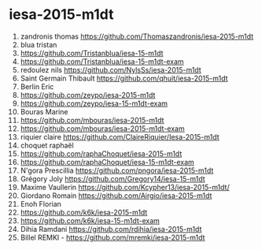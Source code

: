# iesa-2015-m1dt

1. zandronis thomas https://github.com/Thomaszandronis/iesa-2015-m1dt
1. blua tristan 
  2. https://github.com/Tristanblua/iesa-15-m1dt
  3. https://github.com/Tristanblua/iesa-15-m1dt-exam
1. redoulez nils https://github.com/NylsSs/iesa-2015-m1dt
1. Saint Germain Thibault https://github.com/qhuit/iesa-2015-m1dt
1. Berlin Eric
  2. https://github.com/zeypo/iesa-2015-m1dt
  3. https://github.com/zeypo/iesa-15-m1dt-exam
1. Bouras Marine 
  2. https://github.com/mbouras/iesa-2015-m1dt
  3. https://github.com/mbouras/iesa-2015-m1dt-exam
1. riquier claire https://github.com/ClaireRiquier/Iesa-2015-m1dt
1. choquet raphaël 
  2. https://github.com/raphaChoquet/iesa-2015-m1dt
  3. https://github.com/raphaChoquet/iesa-15-m1dt-exam
1. N'gora Prescillia https://github.com/pngora/iesa-2015-m1dt
1. Grégory Joly https://github.com/Gregory14/iesa-15-m1dt
1. Maxime Vaullerin https://github.com/Kcypher13/iesa-2015-m1dt/
1. Giordano Romain https://github.com/Airgio/iesa-2015-m1dt
1. Enoh Florian 
  2. https://github.com/k6k/iesa-2015-m1dt
  3. https://github.com/k6k/iesa-15-m1dt-exam
1. Dihia Ramdani https://github.com/rdihia/iesa-2015-m1dt
1. Billel REMKI - https://github.com/mremki/iesa-2015-m1dt
